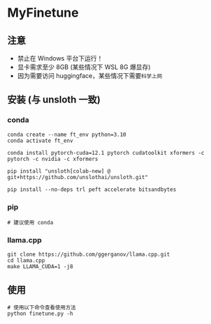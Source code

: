 # MyFinetune

## 注意

* 禁止在 Windows 平台下运行！
* 显卡需求至少 8GB (某些情况下 WSL 8G 爆显存)
* 因为需要访问 huggingface，某些情况下需要`科学上网`

## 安装 (与 unsloth 一致)

### conda

```shell
conda create --name ft_env python=3.10
conda activate ft_env

conda install pytorch-cuda=12.1 pytorch cudatoolkit xformers -c pytorch -c nvidia -c xformers

pip install "unsloth[colab-new] @ git+https://github.com/unslothai/unsloth.git"

pip install --no-deps trl peft accelerate bitsandbytes
```

### pip

```shell
# 建议使用 conda
```

### llama.cpp

```shell
git clone https://github.com/ggerganov/llama.cpp.git
cd llama.cpp
make LLAMA_CUDA=1 -j8
```

## 使用

```shell
# 使用以下命令查看使用方法
python finetune.py -h
```
